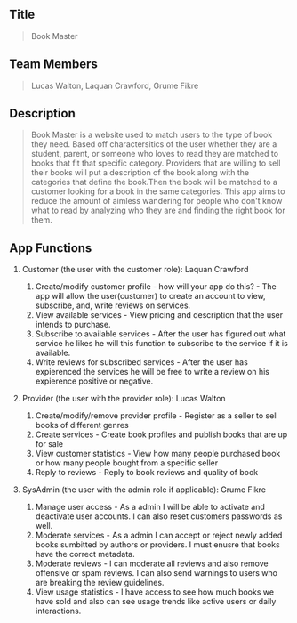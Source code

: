 ## Title
> Book Master
## Team Members
> Lucas Walton, Laquan Crawford, Grume Fikre 
## Description 
> Book Master is a website used to match users to the type of book they need. Based off charactersitics of the user whether they are a student, parent, or someone who loves to read they are matched to books that fit that specific category. Providers that are willing to sell their books will put a description of the book along with the categories that define the book.Then the book will be matched to a customer looking for a book in the same categories. This app aims to reduce the amount of aimless wandering for people who don't know what to read by analyzing who they are and finding the right book for them. 
> 
## App Functions
1. Customer (the user with the customer role): Laquan Crawford
    1. Create/modify customer profile - how will your app do this? - The app will allow the user(customer) to create an account to view, subscribe, and, write reviews on services.
    2. View available services - View pricing and description that the user intends to purchase.
    3. Subscribe to available services - After the user has figured out what service he likes he will this function to subscribe to the service if it is available.
    4. Write reviews for subscribed services - After the user has expierenced the services he will be free to write a review on his expierence positive or negative.
       
2. Provider (the user with the provider role): Lucas Walton 
    1. Create/modify/remove provider profile - Register as a seller to sell books of different genres 
    2. Create services - Create book profiles and publish books that are up for sale
    3. View customer statistics - View how many people purchased book or how many people bought from a specific seller
    4. Reply to reviews - Reply to book reviews and quality of book
       
3. SysAdmin (the user with the admin role if applicable): Grume Fikre
    1. Manage user access - As a admin I will be able to activate and deactivate user accounts. I can also reset customers passwords as well.
    2. Moderate services - As a admin I can accept or reject newly added books sumbitted by authors or providers. I must enusre that books have the correct metadata. 
    3. Moderate reviews - I can moderate all reviews and also remove offensive or spam reviews. I can also send warnings to users who are breaking the review guidelines.
    4. View usage statistics - I have access to see how much books we have sold and also can see usage trends like active users or daily interactions.
